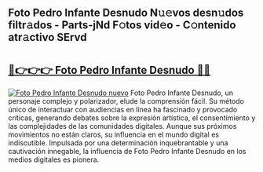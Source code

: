 ## Foto Pedro Infante Desnudo N𝚞𝚎vos desn𝚞dos filtr𝚊dos - Parts-jNd F𝚘tos vid𝚎o - C𝚘ntenido atr𝚊ctivo SErvd

# <h2><a href="http://mb8isad.tromn.icu/?c=Foto+Pedro+Infante+Desnudo">🔗👉👉👉 Foto Pedro Infante Desnudo 🔗🔗</a></h2>

[![Foto Pedro Infante Desnudo nuevo](https://i.imgur.com/pEAQMta.gif)](http://mb8isad.tromn.icu/?c=Foto+Pedro+Infante+Desnudo)
Foto Pedro Infante Desnudo, un personaje complejo y polarizador, elude la comprensión fácil. Su método único de interactuar con audiencias en línea ha fascinado y provocado críticas, generando debates sobre la expresión artística, el consentimiento y las complejidades de las comunidades digitales. Aunque sus próximos movimientos no están claros, su influencia en el mundo digital es indiscutible. Impulsada por una determinación inquebrantable y una cautivación innegable, la influencia de Foto Pedro Infante Desnudo en los medios digitales es pionera.

